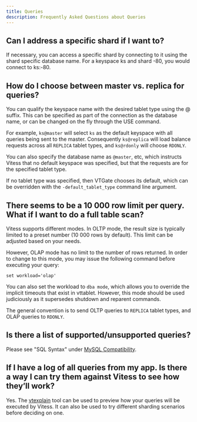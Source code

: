 ```yaml
---
title: Queries
description: Frequently Asked Questions about Queries
---
```



## Can I address a specific shard if I want to?

If necessary, you can access a specific shard by connecting to it using the shard specific database name. For a keyspace ks and shard -80, you would connect to ks:-80.

## How do I choose between master vs. replica for queries?

You can qualify the keyspace name with the desired tablet type using the @ suffix. This can be specified as part of the connection as the database name, or can be changed on the fly through the USE command.

For example, `ks@master` will select `ks` as the default keyspace with all queries being sent to the master. Consequently `ks@replica` will load balance requests across all `REPLICA` tablet types, and `ks@rdonly` will choose `RDONLY`.

You can also specify the database name as `@master`, etc, which instructs Vitess that no default keyspace was specified, but that the requests are for the specified tablet type.

If no tablet type was specified, then VTGate chooses its default, which can be overridden with the `-default_tablet_type` command line argument.

## There seems to be a 10 000 row limit per query. What if I want to do a full table scan?

Vitess supports different modes. In OLTP mode, the result size is typically limited to a preset number (10 000 rows by default). This limit can be adjusted based on your needs.

However, OLAP mode has no limit to the number of rows returned. In order to change to this mode, you may issue the following command before executing your query:

```shell
set workload='olap'
```
You can also set the workload to `dba mode`, which allows you to override the implicit timeouts that exist in vttablet. However, this mode should be used judiciously as it supersedes shutdown and reparent commands.

The general convention is to send OLTP queries to `REPLICA` tablet types, and OLAP queries to `RDONLY`.

## Is there a list of supported/unsupported queries?

Please see "SQL Syntax" under [MySQL Compatibility](../../reference/mysql-compatibility).

## If I have a log of all queries from my app. Is there a way I can try them against Vitess to see how they’ll work?

Yes. The [vtexplain](../../user-guides/vtexplain) tool can be used to preview how your queries will be executed by Vitess. It can also be used to try different sharding scenarios before deciding on one.
